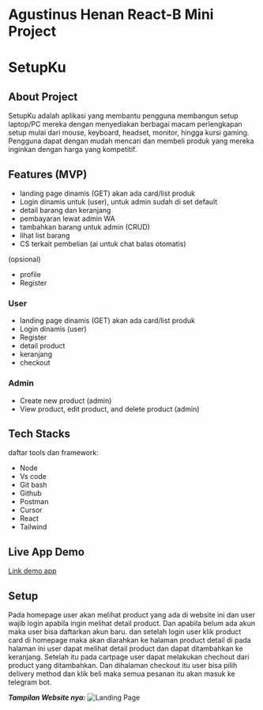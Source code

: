 # Agustinus Henan React-B Mini Project
# SetupKu

## About Project
SetupKu adalah aplikasi yang membantu pengguna membangun setup laptop/PC mereka dengan menyediakan berbagai macam perlengkapan setup mulai dari mouse, keyboard, headset, monitor, hingga kursi gaming. Pengguna dapat dengan mudah mencari dan membeli produk yang mereka inginkan dengan harga yang kompetitif.

## Features (MVP)
- landing page dinamis (GET) akan ada card/list produk 
- Login dinamis untuk (user), untuk admin sudah di set default
- detail barang dan keranjang
- pembayaran lewat admin WA 
- tambahkan barang untuk admin (CRUD) 
- lihat list barang
- CS terkait pembelian (ai untuk chat balas otomatis)

(opsional)
- profile
- Register

### User
- landing page dinamis (GET) akan ada card/list produk 
- Login dinamis (user)
- Register
- detail product 
- keranjang
- checkout

### Admin
- Create new product (admin)
- View product, edit product, and delete product (admin)

## Tech Stacks
daftar tools dan framework:
- Node
- Vs code
- Git bash
- Github
- Postman
- Cursor
- React
- Tailwind

## Live App Demo
[Link demo app](https://agustinus-henan-react-b-mini-project.vercel.app/)

## Setup 
Pada homepage user akan melihat product yang ada di website ini dan user wajib login apabila ingin melihat detail product. Dan apabila belum ada akun
maka user bisa daftarkan akun baru. dan setelah login user klik product card di homepage maka akan diarahkan ke halaman product detail di pada halaman ini user dapat melihat detail 
product dan dapat ditambahkan ke keranjang. Setelah itu pada cartpage user dapat melakukan chechout dari product yang ditambahkan. Dan dihalaman checkout itu user bisa pilih delivery method dan klik beli maka semua pesanan itu akan masuk ke telegram bot.

**_Tampilan Website nya:_**
![Landing Page](https://hcpkytmpbxvwoywiksxf.supabase.co/storage/v1/object/public/Productimage/2024-05-19_22h27_11.png)